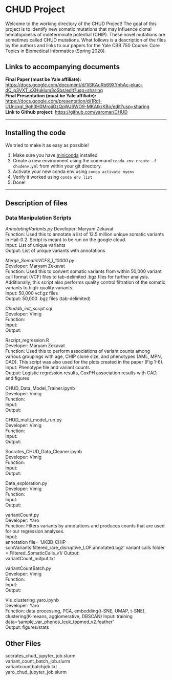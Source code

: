 # CHUD Project

Welcome to the working directory of the CHUD Project! The goal of this project is to identify new somatic mutations that may influence clonal hematopoiesis of indeterminate potential (CHIP). These novel mutations are sometimes called CHUD mutations. What follows is a description of the files by the authors and links to our papers for the Yale CBB 750 Course: Core Topics in Biomedical Informatics (Spring 2020).

## Links to accompanying documents

**Final Paper (must be Yale affiliate):**  https://docs.google.com/document/d/1iSKAuRb69XYnhAc-ekac-dC_p3VXT_xXHuklum3oSbs/edit?usp=sharing   
**Final Presentation (must be Yale affiliate):** https://docs.google.com/presentation/d/1RdI-UUncxgI_9gh3H0MrojjGzQpWJ6WO9-MKAtkrKBo/edit?usp=sharing    
**Link to Github project:** https://github.com/yaromar/CHUD    

------

## Installing the code

We tried to make it as easy as possible!  

1. Make sure you have [miniconda](https://docs.conda.io/projects/conda/en/latest/user-guide/install/) installed 
2. Create a new environment using the command `conda env create -f chudenv.yml` from within your git directory.
3. Activate your new conda env using `conda activate myenv` 
4. Verify it worked using `conda env list`    
5. Done!   

-----

## Description of files

### Data Manipulation Scripts 

_AnnotatingVariants.py_
Developer: Maryam Zekavat  
Function: Used this to annotate a list of 12.5 million unique somatic variants in Hail-0.2. Script is meant to be run on the google cloud.  
Input: List of unique variants  
Output: List of unique variants with annotations    

_Merge_SomaticVCFS_1_10000.py_  
Developer: Maryam Zekavat  
Function: Used this to convert somatic variants from within 50,000 variant call format (VCF) files to tab-delimited .bgz files for further analysis. Additionally, this script also performs quality control filtration of the somatic variants to high-quality variants.    
Input: 50,000 vcf.gz files  
Output: 50,000 .bgz files (tab-delimited)   

_Chuddb_init_script.sql_  
Developer: Vimig   
Function:   
Input:  
Output:    



Rscript_regression.R  
Developer: Maryam Zekavat  
Function: Used this to perform associations of variant counts among various groupings with age, CHIP clone size, and phenotypes (AML, MPN, CAD). This script was also used for the plots created in the paper (Fig 1-6).
Input: Phenotype file and variant counts  
Output: Logistic regression results, CoxPH association results with CAD, and figures   

CHUD_Data_Model_Trainer.ipynb     
Developer: Vimig   
Function:   
Input:  
Output:    

CHUD_multi_model_run.py    
Developer: Vimig   
Function:   
Input:  
Output:    

Socrates_CHUD_Data_Cleaner.ipynb     
Developer: Vimig   
Function:   
Input:  
Output:    


Data_exploration.py  
Developer: Vimig  
Function:  
Input:  
Output:    

variantCount.py   
Developer: Yaro  
Function: Filters variants by annotations and produces counts that are used for our regression analyses.  
Input:   
annotation file= 
‘UKBB_CHIP-somVariants.filtered_rare_disruptive_LOF.annotated.bgz’
        variant calls folder = 
            Filtered_SomaticCalls_v1/
Output:  
variantCount_output.txt    


variantCountBatch.py   
Developer: Vimig  
Function:  
Input:  
Output:   

Vis_clustering_yaro.ipynb  
Developer: Yaro  
Function: data processing, PCA, embedding(t-SNE, UMAP, t-SNE), clustering(K-means, agglomerative, DBSCAN)
Input: training data=’sample_var_phenos_leuk_topmed_v2.feather’  
Output: figures/stats  


## Other Files

socrates_chud_jupyter_job.slurm    
variant_count_batch_job.slurm     
variantcountbatchjob.txt      
yaro_chud_jupyter_job.slurm     


